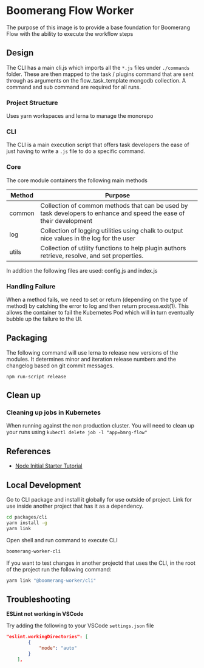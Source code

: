 # Boomerang Flow Worker

The purpose of this image is to provide a base foundation for Boomerang Flow with the ability to execute the workflow steps

## Design

The CLI has a main cli.js which imports all the `*.js` files under `./commands` folder. These are then mapped to the task / plugins command that are sent through as arguments on the flow_task_template mongodb collection. A command and sub command are required for all runs.

### Project Structure

Uses yarn workspaces and lerna to manage the monorepo

### CLI

The CLI is a main execution script that offers task developers the ease of just having to write a `.js` file to do a specific command.

### Core

The core module containers the following main methods

| Method | Purpose                                                                                                             |
| ------ | ------------------------------------------------------------------------------------------------------------------- |
| common | Collection of common methods that can be used by task developers to enhance and speed the ease of their development |
| log    | Collection of logging utilities using chalk to output nice values in the log for the user                           |
| utils  | Collection of utility functions to help plugin authors retrieve, resolve, and set properties.                       |

In addition the following files are used: config.js and index.js

### Handling Failure

When a method fails, we need to set or return (depending on the type of method) by catching the error to log and then return process.exit(1). This allows the container to fail the Kubernetes Pod which will in turn eventually bubble up the failure to the UI.

## Packaging

The following command will use lerna to release new versions of the modules. It determines minor and iteration release numbers and the changelog based on git commit messages.

`npm run-script release`

## Clean up

### Cleaning up jobs in Kubernetes

When running against the non production cluster. You will need to clean up your runs using `kubectl delete job -l "app=bmrg-flow"`

## References

- [Node Initial Starter Tutorial](https://scotch.io/tutorials/build-an-interactive-command-line-application-with-nodejs)

## Local Development

Go to CLI package and install it globally for use outside of project. Link for use inside another project that has it as a dependency.

```sh
cd packages/cli
yarn install -g
yarn link
```

Open shell and run command to execute CLI

```sh
boomerang-worker-cli
```

If you want to test changes in another projectd that uses the CLI, in the root of the project run the following command:

```sh
yarn link "@boomerang-worker/cli"
```

## Troubleshooting

**ESLint not working in VSCode**

Try adding the following to your VSCode `settings.json` file

```json
"eslint.workingDirectories": [
        {
            "mode": "auto"
        }
    ],
```
